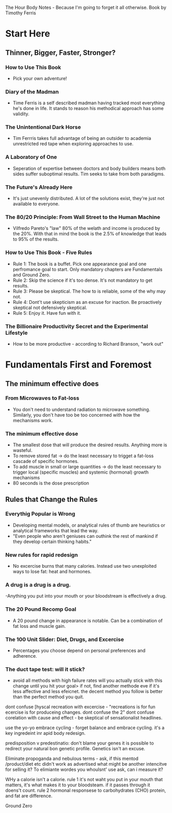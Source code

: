 The Hour Body Notes - Because I'm going to forget it all otherwise.
Book by Timothy Ferris

# Start Here
## Thinner, Bigger, Faster, Stronger?
### How to Use This Book
- Pick your own adventure!
### Diary of the Madman
- Time Ferris is a self described madman having tracked most everything he's done in life. It stands to reason his methodical approach has some validity.
### The Unintentional Dark Horse
- Tim Ferrris takes full advantage of being an outsider to academia unrestricted red tape when exploring approaches to use.
### A Laboratory of One
- Seperation of expertise between doctors and body builders means both sides suffer suboptimal results. Tim seeks to take from both paradigms.
### The Future's Already Here
- It's just unevenly distributed. A lot of the solutions exist, they're just not available to everyone.
### The 80/20 Principle: From Wall Street to the Human Machine
- Vilfredo Pareto's "law" 80% of the welath and income is produced by the 20%. With that in mind the book is the 2.5% of knowledge that leads to 95% of the results.
### How to Use This Book - Five Rules
- Rule 1: The book is a buffet. Pick one appearance goal and one perfromance goal to start. Only mandatory chapters are Fundamentals and Ground Zero.
- Rule 2: Skip the science if it's too dense. It's not mandatory to get results.
- Rule 3: Please be skeptical. The how to is reliable, some of the why may not.
- Rule 4: Dont't use skepticism as an excuse for inaction. Be proactively skeptical not defensively skeptical.
- Rule 5: Enjoy it. Have fun with it.
### The Billionaire Productivity Secret and the Experimental Lifestyle
- How to be more productive - according to Richard Branson, "work out"

# Fundamentals First and Foremost
## The minimum effective does
### From Microwaves to Fat-loss
- You don't need to understand radiation to microwave something. Similarly, you don't have too be too concerned with how the mechanisms work.
### The minimum effective dose
- The smallest dose that will produce the desired results. Anything more is wasteful. 
- To remove stored fat -> do the least necessary to trigget a fat-loss cascade of specific hormones.
- To add muscle in small or large quantities -> do the least necessary to trigger local (specific muscles) and systemic (hormonal) growth mechanisms
- 80 seconds is the dose prescription

## Rules that Change the Rules
### Everythig Popular is Wrong
- Developing mental models, or analytical rules of thumb are heuristics or analytical frameworks that lead the way.
- "Even people who aren't geniuses can outhink the rest of mankind if they develop certain thinking habits."
### New rules for rapid redesign
- No excercise burns that many calories. Instead use two unexploited ways to lose fat: heat and hormones.
### A drug is a drug is a drug.
-Anything you put into your mouth or your bloodstream is effectively a drug.
### The 20 Pound Recomp Goal
- A 20 pound change in appearance is notable. Can be a combination of fat loss and muscle gain. 
### The 100 Unit Slider: Diet, Drugs, and Excercise
- Percentages you choose depend on personal preferences and adherence.
### The duct tape test: will it stick?
- avoid all methods with high failure rates
 will you actually stick with this change until you hit your goal> if not, find another methode eve if it's less affective and less efeicnet. the decent method you follow is better than the perfect method you quit.

 dont confuse [hyscal recreation with excercise - "recreations is for fun ecercise is for produceing changes. dont confuse the 2"
dont confuse corelation with cause and effect - be skeptical of sensationalist headlines.

use the yo-yo embrace cycling -
forget balance and embrace cycling. it's a key ingredeint inr apid body redesign. 

predisposition v predestinatio: don't blame your genes
it is possible to redirect your natural bon genetic profile. Genetics isn't an excuse.

Eliminate propoganda and nebulous terms - ask, if this mentod /product/diet etc didn't work as advertised what might be another intencitve for selling it? To elimiante wordes you whoulsnt' use ask, can i measure it?

WHy a calorie isn't a calorie.
rule 1 it's not waht you put in your mouth that matters, it's what makes it to your bloodsteam. if it passes through it doens't count.
rule 2 hormonal responsese to carbohydrates (CHO) protein, and fat are difference.


Ground Zero
